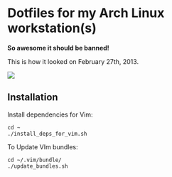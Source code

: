 # Dotfiles for my Arch Linux workstation(s)

**So awesome it should be banned!**

This is how it looked on February 27th, 2013.

![](http://i.imgur.com/Qv5Z2a2.jpg)

## Installation

Install dependencies for Vim:

~~~
cd ~
./install_deps_for_vim.sh
~~~

To Update VIm bundles:

~~~
cd ~/.vim/bundle/
./update_bundles.sh
~~~
